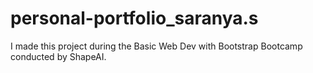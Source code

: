 # personal-portfolio_saranya.s
I made this project during the  Basic Web Dev with Bootstrap Bootcamp conducted by ShapeAI.
